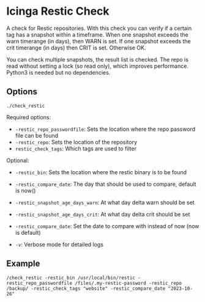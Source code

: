 # Icinga Restic Check

A check for Restic repositories. With this check you can verify if a certain tag has a snapshot within a timeframe.
When one snapshot exceeds the warn timerange (in days), then WARN is set. If one snapshot exceeds the crit timerange (in days) then CRIT is set. Otherwise OK.

You can check multiple snapshots, the result list is checked. The repo is read without setting a lock (so read only), which improves performance. Python3 is needed but no dependencies.

## Options

```./check_restic```

Required options:
- ```-restic_repo_passwordfile```: Sets the location where the repo password file can be found
- ```-restic_repo```: Sets the location of the repository
- ```restic_check_tags```: Which tags are used to filter

Optional:
- ```-restic_bin```: Sets the location where the restic binary is to be found
- ```-restic_compare_date```: The day that should be used to compare, default is now()
- ```-restic_snapshot_age_days_warn```: At what day delta warn should be set
- ```-restic_snapshot_age_days_crit```: At what day delta crit should be set
- ```-restic_compare_date```: Set the date to compare with instead of now (now is default)

- ```-v```: Verbose mode for detailed logs
## Example

```
/check_restic -restic_bin /usr/local/bin/restic -restic_repo_passwordfile /files/.my-restic-password -restic_repo /backup/ -restic_check_tags "website" -restic_compare_date "2023-10-26"
```
